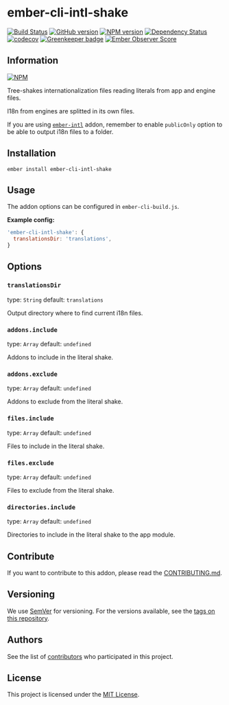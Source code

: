 # ember-cli-intl-shake

[![Build Status](https://travis-ci.com/BBVAEngineering/ember-cli-intl-shake.svg?branch=master)](https://travis-ci.com/BBVAEngineering/ember-cli-intl-shake)
[![GitHub version](https://badge.fury.io/gh/BBVAEngineering%2Fember-cli-intl-shake.svg)](https://badge.fury.io/gh/BBVAEngineering%2Fember-cli-intl-shake)
[![NPM version](https://badge.fury.io/js/ember-cli-intl-shake.svg)](https://badge.fury.io/js/ember-cli-intl-shake)
[![Dependency Status](https://david-dm.org/BBVAEngineering/ember-cli-intl-shake.svg)](https://david-dm.org/BBVAEngineering/ember-cli-intl-shake)
[![codecov](https://codecov.io/gh/BBVAEngineering/ember-cli-intl-shake/branch/master/graph/badge.svg)](https://codecov.io/gh/BBVAEngineering/ember-cli-intl-shake)
[![Greenkeeper badge](https://badges.greenkeeper.io/BBVAEngineering/ember-cli-intl-shake.svg)](https://greenkeeper.io/)
[![Ember Observer Score](https://emberobserver.com/badges/ember-cli-intl-shake.svg)](https://emberobserver.com/addons/ember-cli-intl-shake)

## Information

[![NPM](https://nodei.co/npm/ember-cli-intl-shake.png?downloads=true&downloadRank=true)](https://nodei.co/npm/ember-cli-intl-shake/)

Tree-shakes internationalization files reading literals from app and engine files.

I18n from engines are splitted in its own files.

If you are using [`ember-intl`](https://github.com/ember-intl/ember-intl) addon, remember to enable `publicOnly` option to be able to output i18n files to a folder.

## Installation

```
ember install ember-cli-intl-shake
```

## Usage

The addon options can be configured in `ember-cli-build.js`.

**Example config:**

```js
'ember-cli-intl-shake': {
  translationsDir: 'translations',
}
```

## Options

### `translationsDir`

type: `String`
default: `translations`

Output directory where to find current i18n files.

### `addons.include`

type: `Array`
default: `undefined`

Addons to include in the literal shake.

### `addons.exclude`

type: `Array`
default: `undefined`

Addons to exclude from the literal shake.

### `files.include`

type: `Array`
default: `undefined`

Files to include in the literal shake.

### `files.exclude`

type: `Array`
default: `undefined`

Files to exclude from the literal shake.

### `directories.include`

type: `Array`
default: `undefined`

Directories to include in the literal shake to the app module.

## Contribute

If you want to contribute to this addon, please read the [CONTRIBUTING.md](CONTRIBUTING.md).


## Versioning

We use [SemVer](http://semver.org/) for versioning. For the versions available, see the [tags on this repository](https://github.com/BBVAEngineering/ember-cli-intl-shake/tags).


## Authors

See the list of [contributors](https://github.com/BBVAEngineering/ember-cli-intl-shake/graphs/contributors) who participated in this project.


## License

This project is licensed under the [MIT License](LICENSE.md).
